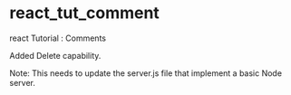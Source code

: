# react_tut_comment
react Tutorial : Comments

Added Delete capability.

Note: This needs to update the server.js file that implement a basic Node server.

